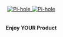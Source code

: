<p align="center">
    <a href="https://oncecode.dev/#gh-light-mode-only">
        <img src="https://github.com/OnceCodeDev/OnceCodeDev/blob/main/main.png?raw=true)" alt="Pi-hole">
    </a>
        <a href="https://oncecode.dev/#gh-dark-mode-only">
        <img src="https://github.com/OnceCodeDev/OnceCodeDev/blob/main/main.png?raw=true" alt="Pi-hole">
    </a>
    <br>
     <br>
     <br>
    <strong>Enjoy YOUR Product</strong>
</p>
